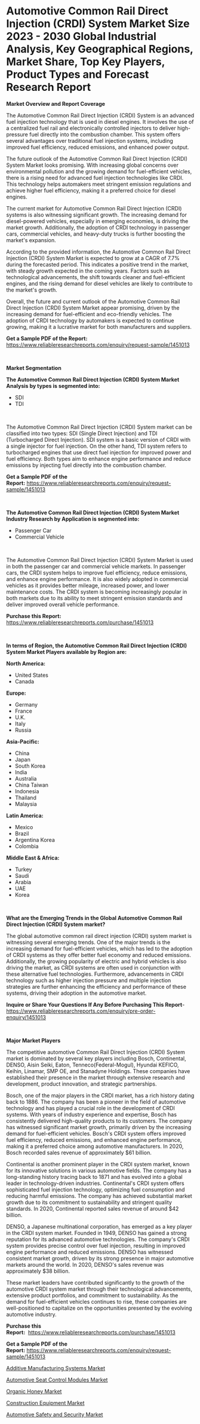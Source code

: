 <p><h1>Automotive Common Rail Direct Injection (CRDI) System Market Size 2023 - 2030 Global Industrial Analysis, Key Geographical Regions, Market Share, Top Key Players, Product Types and Forecast Research Report</h1></p><p><strong>Market Overview and Report Coverage</strong></p>
<p><p>The Automotive Common Rail Direct Injection (CRDI) System is an advanced fuel injection technology that is used in diesel engines. It involves the use of a centralized fuel rail and electronically controlled injectors to deliver high-pressure fuel directly into the combustion chamber. This system offers several advantages over traditional fuel injection systems, including improved fuel efficiency, reduced emissions, and enhanced power output.</p><p>The future outlook of the Automotive Common Rail Direct Injection (CRDI) System Market looks promising. With increasing global concerns over environmental pollution and the growing demand for fuel-efficient vehicles, there is a rising need for advanced fuel injection technologies like CRDI. This technology helps automakers meet stringent emission regulations and achieve higher fuel efficiency, making it a preferred choice for diesel engines.</p><p>The current market for Automotive Common Rail Direct Injection (CRDI) systems is also witnessing significant growth. The increasing demand for diesel-powered vehicles, especially in emerging economies, is driving the market growth. Additionally, the adoption of CRDI technology in passenger cars, commercial vehicles, and heavy-duty trucks is further boosting the market's expansion.</p><p>According to the provided information, the Automotive Common Rail Direct Injection (CRDI) System Market is expected to grow at a CAGR of 7.7% during the forecasted period. This indicates a positive trend in the market, with steady growth expected in the coming years. Factors such as technological advancements, the shift towards cleaner and fuel-efficient engines, and the rising demand for diesel vehicles are likely to contribute to the market's growth.</p><p>Overall, the future and current outlook of the Automotive Common Rail Direct Injection (CRDI) System Market appear promising, driven by the increasing demand for fuel-efficient and eco-friendly vehicles. The adoption of CRDI technology by automakers is expected to continue growing, making it a lucrative market for both manufacturers and suppliers.</p></p>
<p><strong>Get a Sample PDF of the Report:</strong> <a href="https://www.reliableresearchreports.com/enquiry/request-sample/1451013">https://www.reliableresearchreports.com/enquiry/request-sample/1451013</a></p>
<p>&nbsp;</p>
<p><strong>Market Segmentation</strong></p>
<p><strong>The Automotive Common Rail Direct Injection (CRDI) System Market Analysis by types is segmented into:</strong></p>
<p><ul><li>SDI</li><li>TDI</li></ul></p>
<p>&nbsp;</p>
<p><p>The Automotive Common Rail Direct Injection (CRDI) System market can be classified into two types: SDI (Single Direct Injection) and TDI (Turbocharged Direct Injection). SDI system is a basic version of CRDI with a single injector for fuel injection. On the other hand, TDI system refers to turbocharged engines that use direct fuel injection for improved power and fuel efficiency. Both types aim to enhance engine performance and reduce emissions by injecting fuel directly into the combustion chamber.</p></p>
<p><strong>Get a Sample PDF of the Report:</strong>&nbsp;<a href="https://www.reliableresearchreports.com/enquiry/request-sample/1451013">https://www.reliableresearchreports.com/enquiry/request-sample/1451013</a></p>
<p>&nbsp;</p>
<p><strong>The Automotive Common Rail Direct Injection (CRDI) System Market Industry Research by Application is segmented into:</strong></p>
<p><ul><li>Passenger Car</li><li>Commercial Vehicle</li></ul></p>
<p>&nbsp;</p>
<p><p>The Automotive Common Rail Direct Injection (CRDI) System Market is used in both the passenger car and commercial vehicle markets. In passenger cars, the CRDI system helps to improve fuel efficiency, reduce emissions, and enhance engine performance. It is also widely adopted in commercial vehicles as it provides better mileage, increased power, and lower maintenance costs. The CRDI system is becoming increasingly popular in both markets due to its ability to meet stringent emission standards and deliver improved overall vehicle performance.</p></p>
<p><strong>Purchase this Report:</strong>&nbsp; <a href="https://www.reliableresearchreports.com/purchase/1451013">https://www.reliableresearchreports.com/purchase/1451013</a></p>
<p>&nbsp;</p>
<p><strong>In terms of Region, the Automotive Common Rail Direct Injection (CRDI) System Market Players available by Region are:</strong></p>
<p>
    <p> <strong> North America: </strong>
        <ul>
            <li>United States</li>
            <li>Canada</li>
        </ul>
        </p> 
    <p> <strong> Europe: </strong>
        <ul>
            <li>Germany</li>
            <li>France</li>
            <li>U.K.</li>
            <li>Italy</li>
            <li>Russia</li>
        </ul>
        </p> 
    <p> <strong> Asia-Pacific: </strong>
        <ul>
            <li>China</li>
            <li>Japan</li>
            <li>South Korea</li>
            <li>India</li>
            <li>Australia</li>
            <li>China Taiwan</li>
            <li>Indonesia</li>
            <li>Thailand</li>
            <li>Malaysia</li>
        </ul>
        </p> 
    <p> <strong> Latin America: </strong>
        <ul>
            <li>Mexico</li>
            <li>Brazil</li>
            <li>Argentina Korea</li>
            <li>Colombia</li>
        </ul>
        </p> 
    <p> <strong> Middle East & Africa: </strong>
        <ul>
            <li>Turkey</li>
            <li>Saudi</li>
            <li>Arabia</li>
            <li>UAE</li>
            <li>Korea</li>
        </ul>
    </p>
    </p>
<p>&nbsp;</p>
<p><strong>What are the Emerging Trends in the Global Automotive Common Rail Direct Injection (CRDI) System market?</strong></p>
<p><p>The global automotive common rail direct injection (CRDI) system market is witnessing several emerging trends. One of the major trends is the increasing demand for fuel-efficient vehicles, which has led to the adoption of CRDI systems as they offer better fuel economy and reduced emissions. Additionally, the growing popularity of electric and hybrid vehicles is also driving the market, as CRDI systems are often used in conjunction with these alternative fuel technologies. Furthermore, advancements in CRDI technology such as higher injection pressure and multiple injection strategies are further enhancing the efficiency and performance of these systems, driving their adoption in the automotive market.</p></p>
<p><strong>Inquire or Share Your Questions If Any Before Purchasing This Report</strong>- <a href="https://www.reliableresearchreports.com/enquiry/pre-order-enquiry/1451013">https://www.reliableresearchreports.com/enquiry/pre-order-enquiry/1451013</a></p>
<p>&nbsp;</p>
<p><strong>Major Market Players</strong></p>
<p><p>The competitive automotive Common Rail Direct Injection (CRDI) System market is dominated by several key players including Bosch, Continental, DENSO, Aisin Seiki, Eaton, Tenneco(Federal-Mogul), Hyundai KEFICO, Keihin, Linamar, SMP OE, and Stanadyne Holdings. These companies have established their presence in the market through extensive research and development, product innovation, and strategic partnerships.</p><p>Bosch, one of the major players in the CRDI market, has a rich history dating back to 1886. The company has been a pioneer in the field of automotive technology and has played a crucial role in the development of CRDI systems. With years of industry experience and expertise, Bosch has consistently delivered high-quality products to its customers. The company has witnessed significant market growth, primarily driven by the increasing demand for fuel-efficient vehicles. Bosch's CRDI system offers improved fuel efficiency, reduced emissions, and enhanced engine performance, making it a preferred choice among automotive manufacturers. In 2020, Bosch recorded sales revenue of approximately $61 billion.</p><p>Continental is another prominent player in the CRDI system market, known for its innovative solutions in various automotive fields. The company has a long-standing history tracing back to 1871 and has evolved into a global leader in technology-driven industries. Continental's CRDI system offers sophisticated fuel injection technology, optimizing fuel consumption and reducing harmful emissions. The company has achieved substantial market growth due to its commitment to sustainability and stringent quality standards. In 2020, Continental reported sales revenue of around $42 billion.</p><p>DENSO, a Japanese multinational corporation, has emerged as a key player in the CRDI system market. Founded in 1949, DENSO has gained a strong reputation for its advanced automotive technologies. The company's CRDI system provides precise control over fuel injection, resulting in improved engine performance and reduced emissions. DENSO has witnessed consistent market growth, driven by its strong presence in major automotive markets around the world. In 2020, DENSO's sales revenue was approximately $38 billion.</p><p>These market leaders have contributed significantly to the growth of the automotive CRDI system market through their technological advancements, extensive product portfolios, and commitment to sustainability. As the demand for fuel-efficient vehicles continues to rise, these companies are well-positioned to capitalize on the opportunities presented by the evolving automotive industry.</p></p>
<p><strong>Purchase this Report:</strong>&nbsp;&nbsp;<a href="https://www.reliableresearchreports.com/purchase/1451013">https://www.reliableresearchreports.com/purchase/1451013</a></p>
<p></p>
<p><strong>Get a Sample PDF of the Report:</strong>&nbsp;<a href="https://www.reliableresearchreports.com/enquiry/request-sample/1451013">https://www.reliableresearchreports.com/enquiry/request-sample/1451013</a></p>
<p><p><a href="https://www.linkedin.com/pulse/additive-manufacturing-systems-market-research-report-tchof/">Additive Manufacturing Systems Market</a></p><p><a href="https://github.com/merzlyukov93/Market-Research-Report-List-1/blob/main/automotive-seat-control-modules-market.md">Automotive Seat Control Modules Market</a></p><p><a href="https://medium.com/@lilliandach2023/organic-honey-market-competitive-analysis-market-trends-and-forecast-to-2030-280453af35bc">Organic Honey Market</a></p><p><a href="https://medium.com/@hotspotelectronicsstore/construction-equipment-nbsp-market-focuses-on-market-share-size-and-projected-forecast-till-2030-c3c50ac05766">Construction Equipment Market</a></p><p><a href="https://github.com/melchekhinf/Market-Research-Report-List-1/blob/main/automotive-safety-and-security-market.md">Automotive Safety and Security Market</a></p></p>